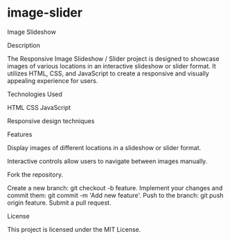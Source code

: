 # image-slider

Image Slideshow

Description

The Responsive Image Slideshow / Slider project is designed to showcase images of various locations in an interactive slideshow or slider format. It utilizes HTML, CSS, and JavaScript to create a responsive and visually appealing experience for users.


Technologies Used

HTML
CSS
JavaScript

Responsive design techniques

Features

Display images of different locations in a slideshow or slider format.

Interactive controls allow users to navigate between images manually.



Fork the repository.

Create a new branch: git checkout -b feature.
Implement your changes and commit them: git commit -m 'Add new feature'.
Push to the branch: git push origin feature.
Submit a pull request.

License

This project is licensed under the MIT License.
